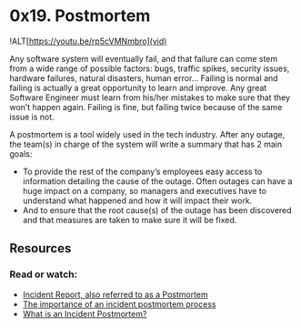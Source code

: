 # 0x19. Postmortem
!ALT[https://youtu.be/rp5cVMNmbro](vid)

Any software system will eventually fail, and that failure can come stem from a wide range of possible factors: bugs, traffic spikes, security issues, hardware failures, natural disasters, human error… Failing is normal and failing is actually a great opportunity to learn and improve. Any great Software Engineer must learn from his/her mistakes to make sure that they won’t happen again. Failing is fine, but failing twice because of the same issue is not.

A postmortem is a tool widely used in the tech industry. After any outage, the team(s) in charge of the system will write a summary that has 2 main goals:

- To provide the rest of the company’s employees easy access to information detailing the cause of the outage. Often outages can have a huge impact on a company, so managers and executives have to understand what happened and how it will impact their work.
- And to ensure that the root cause(s) of the outage has been discovered and that measures are taken to make sure it will be fixed.

## Resources
### Read or watch:

- [Incident Report, also referred to as a Postmortem](https://sysadmincasts.com/episodes/20-how-to-write-an-incident-report-postmortem)
- [The importance of an incident postmortem process](https://www.atlassian.com/incident-management/postmortem)
- [What is an Incident Postmortem?](https://www.pagerduty.com/resources/learn/incident-postmortem/)
